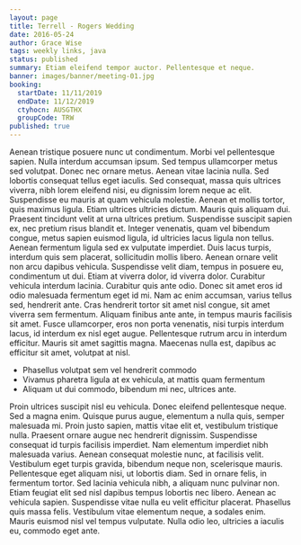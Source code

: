 ```yaml
---
layout: page
title: Terrell - Rogers Wedding
date: 2016-05-24
author: Grace Wise
tags: weekly links, java
status: published
summary: Etiam eleifend tempor auctor. Pellentesque et neque.
banner: images/banner/meeting-01.jpg
booking:
  startDate: 11/11/2019
  endDate: 11/12/2019
  ctyhocn: AUSGTHX
  groupCode: TRW
published: true
---
```

Aenean tristique posuere nunc ut condimentum. Morbi vel pellentesque sapien. Nulla interdum accumsan ipsum. Sed tempus ullamcorper metus sed volutpat. Donec nec ornare metus. Aenean vitae lacinia nulla. Sed lobortis consequat tellus eget iaculis. Sed consequat, massa quis ultrices viverra, nibh lorem eleifend nisi, eu dignissim lorem neque ac elit. Suspendisse eu mauris at quam vehicula molestie. Aenean et mollis tortor, quis maximus ligula. Etiam ultrices ultricies dictum. Mauris quis aliquam dui. Praesent tincidunt velit at urna ultrices pretium. Suspendisse suscipit sapien ex, nec pretium risus blandit et.
Integer venenatis, quam vel bibendum congue, metus sapien euismod ligula, id ultricies lacus ligula non tellus. Aenean fermentum ligula sed ex vulputate imperdiet. Duis lacus turpis, interdum quis sem placerat, sollicitudin mollis libero. Aenean ornare velit non arcu dapibus vehicula. Suspendisse velit diam, tempus in posuere eu, condimentum ut dui. Etiam at viverra dolor, id viverra dolor. Curabitur vehicula interdum lacinia. Curabitur quis ante odio. Donec sit amet eros id odio malesuada fermentum eget id mi. Nam ac enim accumsan, varius tellus sed, hendrerit ante. Cras hendrerit tortor sit amet nisl congue, sit amet viverra sem fermentum. Aliquam finibus ante ante, in tempus mauris facilisis sit amet. Fusce ullamcorper, eros non porta venenatis, nisi turpis interdum lacus, id interdum ex nisl eget augue. Pellentesque rutrum arcu in interdum efficitur. Mauris sit amet sagittis magna. Maecenas nulla est, dapibus ac efficitur sit amet, volutpat at nisl.

* Phasellus volutpat sem vel hendrerit commodo
* Vivamus pharetra ligula at ex vehicula, at mattis quam fermentum
* Aliquam ut dui commodo, bibendum mi nec, ultrices ante.

Proin ultrices suscipit nisl eu vehicula. Donec eleifend pellentesque neque. Sed a magna enim. Quisque purus augue, elementum a nulla quis, semper malesuada mi. Proin justo sapien, mattis vitae elit et, vestibulum tristique nulla. Praesent ornare augue nec hendrerit dignissim. Suspendisse consequat id turpis facilisis imperdiet. Nam elementum imperdiet nibh malesuada varius. Aenean consequat molestie nunc, at facilisis velit. Vestibulum eget turpis gravida, bibendum neque non, scelerisque mauris. Pellentesque eget aliquam nisi, ut lobortis diam. Sed in ornare felis, in fermentum tortor. Sed lacinia vehicula nibh, a aliquam nunc pulvinar non.
Etiam feugiat elit sed nisl dapibus tempus lobortis nec libero. Aenean ac vehicula sapien. Suspendisse vitae nulla eu velit efficitur placerat. Phasellus quis massa felis. Vestibulum vitae elementum neque, a sodales enim. Mauris euismod nisl vel tempus vulputate. Nulla odio leo, ultricies a iaculis eu, commodo eget ante.
